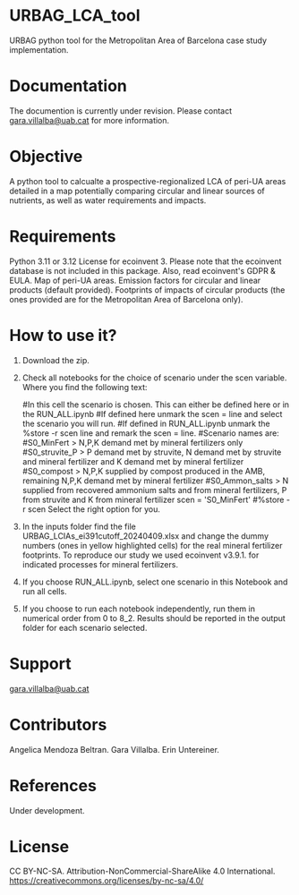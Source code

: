 # URBAG_LCA_tool
URBAG python tool for the Metropolitan Area of Barcelona case study implementation.

# Documentation
The documention is currently under revision. Please contact gara.villalba@uab.cat for more information.

# Objective
A python tool to calcualte a prospective-regionalized LCA of peri-UA areas detailed in a map potentially comparing circular and linear sources of nutrients, as well as water requirements and impacts.

# Requirements
Python 3.11 or 3.12
License for ecoinvent 3. Please note that the ecoinvent database is not included in this package. Also, read ecoinvent's GDPR & EULA.
Map of peri-UA areas.
Emission factors for circular and linear products (default provided).
Footprints of impacts of circular products (the ones provided are for the Metropolitan Area of Barcelona only).

# How to use it?
1. Download the zip. 
2. Check all notebooks for the choice of scenario under the scen variable. Where you find the following text:

   #In this cell the scenario is chosen. This can either be defined here or in the RUN_ALL.ipynb
   #If defined here unmark the scen = line and select the scenario you will run.
   #If defined in RUN_ALL.ipynb unmark the %store -r scen line and remark the scen = line.
   #Scenario names are:
   #S0_MinFert > N,P,K demand met by mineral fertilizers only
   #S0_struvite_P > P demand met by struvite, N demand met by struvite and mineral fertilizer and K demand met by mineral fertilizer
   #S0_compost > N,P,K supplied by compost produced in the AMB, remaining N,P,K demand met by mineral fertilizer
   #S0_Ammon_salts > N supplied from recovered ammonium salts and from mineral fertilizers, P from struvite and K from mineral fertilizer
   scen = 'S0_MinFert'
   #%store -r scen
Select the right option for you.

4. In the inputs folder find the file URBAG_LCIAs_ei391cutoff_20240409.xlsx and change the dummy numbers (ones in yellow highlighted cells) for the real mineral fertilizer footprints. 
To reproduce our study we used ecoinvent v3.9.1. for indicated processes for mineral fertilizers.
5. If you choose RUN_ALL.ipynb, select one scenario in this Notebook and run all cells.
6. If you choose to run each notebook independently, run them in numerical order from 0 to 8_2.
Results should be reported in the output folder for each scenario selected.

# Support
gara.villalba@uab.cat

# Contributors
Angelica Mendoza Beltran.
Gara Villalba.
Erin Untereiner.  

# References
Under development. 

# License
CC BY-NC-SA. Attribution-NonCommercial-ShareAlike 4.0 International. https://creativecommons.org/licenses/by-nc-sa/4.0/
